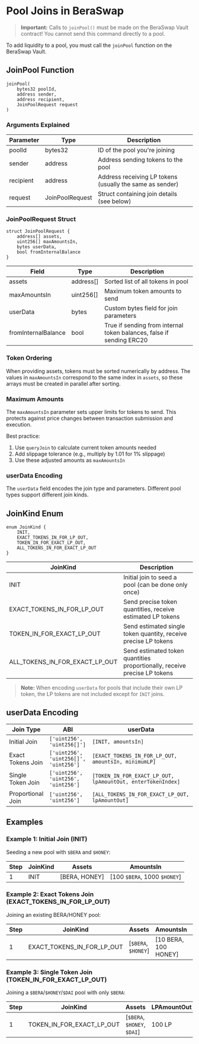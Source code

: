# Pool Joins in BeraSwap

> **Important:** Calls to `joinPool()` must be made on the BeraSwap Vault contract! You cannot send this command directly to a pool.

To add liquidity to a pool, you must call the `joinPool` function on the BeraSwap Vault.

## JoinPool Function

```solidity
joinPool(
    bytes32 poolId,
    address sender,
    address recipient,
    JoinPoolRequest request
)
```

### Arguments Explained

| Parameter | Type            | Description                                              |
| --------- | --------------- | -------------------------------------------------------- |
| poolId    | bytes32         | ID of the pool you're joining                            |
| sender    | address         | Address sending tokens to the pool                       |
| recipient | address         | Address receiving LP tokens (usually the same as sender) |
| request   | JoinPoolRequest | Struct containing join details (see below)               |

### JoinPoolRequest Struct

```solidity
struct JoinPoolRequest {
    address[] assets,
    uint256[] maxAmountsIn,
    bytes userData,
    bool fromInternalBalance
}
```

| Field               | Type      | Description                                                          |
| ------------------- | --------- | -------------------------------------------------------------------- |
| assets              | address[] | Sorted list of all tokens in pool                                    |
| maxAmountsIn        | uint256[] | Maximum token amounts to send                                        |
| userData            | bytes     | Custom bytes field for join parameters                               |
| fromInternalBalance | bool      | True if sending from internal token balances, false if sending ERC20 |

### Token Ordering

When providing assets, tokens must be sorted numerically by address. The values in `maxAmountsIn` correspond to the same index in `assets`, so these arrays must be created in parallel after sorting.

### Maximum Amounts

The `maxAmountsIn` parameter sets upper limits for tokens to send. This protects against price changes between transaction submission and execution.

Best practice:

1. Use `queryJoin` to calculate current token amounts needed
2. Add slippage tolerance (e.g., multiply by 1.01 for 1% slippage)
3. Use these adjusted amounts as `maxAmountsIn`

### userData Encoding

The `userData` field encodes the join type and parameters. Different pool types support different join kinds.

## JoinKind Enum

```solidity
enum JoinKind {
    INIT,
    EXACT_TOKENS_IN_FOR_LP_OUT,
    TOKEN_IN_FOR_EXACT_LP_OUT,
    ALL_TOKENS_IN_FOR_EXACT_LP_OUT
}
```

| JoinKind                       | Description                                                               |
| ------------------------------ | ------------------------------------------------------------------------- |
| INIT                           | Initial join to seed a pool (can be done only once)                       |
| EXACT_TOKENS_IN_FOR_LP_OUT     | Send precise token quantities, receive estimated LP tokens                |
| TOKEN_IN_FOR_EXACT_LP_OUT      | Send estimated single token quantity, receive precise LP tokens           |
| ALL_TOKENS_IN_FOR_EXACT_LP_OUT | Send estimated token quantities proportionally, receive precise LP tokens |

> **Note:** When encoding `userData` for pools that include their own LP token, the LP tokens are not included except for `INIT` joins.

## userData Encoding

| Join Type         | ABI                                   | userData                                                    |
| ----------------- | ------------------------------------- | ----------------------------------------------------------- |
| Initial Join      | `['uint256', 'uint256[]']`            | `[INIT, amountsIn]`                                         |
| Exact Tokens Join | `['uint256', 'uint256[]', 'uint256']` | `[EXACT_TOKENS_IN_FOR_LP_OUT, amountsIn, minimumLP]`        |
| Single Token Join | `['uint256', 'uint256', 'uint256']`   | `[TOKEN_IN_FOR_EXACT_LP_OUT, lpAmountOut, enterTokenIndex]` |
| Proportional Join | `['uint256', 'uint256']`              | `[ALL_TOKENS_IN_FOR_EXACT_LP_OUT, lpAmountOut]`             |

## Examples

### Example 1: Initial Join (INIT)

Seeding a new pool with `$BERA` and `$HONEY`:

| Step | JoinKind | Assets        | AmountsIn                    |
| ---- | -------- | ------------- | ---------------------------- |
| 1    | INIT     | [BERA, HONEY] | [100 `$BERA`, 1000 `$HONEY`] |

### Example 2: Exact Tokens Join (EXACT_TOKENS_IN_FOR_LP_OUT)

Joining an existing BERA/HONEY pool:

| Step | JoinKind                   | Assets              | AmountsIn            | MinimumLP |
| ---- | -------------------------- | ------------------- | -------------------- | --------- |
| 1    | EXACT_TOKENS_IN_FOR_LP_OUT | [`$BERA`, `$HONEY`] | [10 BERA, 100 HONEY] | 95 LP     |

### Example 3: Single Token Join (TOKEN_IN_FOR_EXACT_LP_OUT)

Joining a `$BERA`/`$HONEY`/`$DAI` pool with only `$BERA`:

| Step | JoinKind                  | Assets                      | LPAmountOut | EnterTokenIndex |
| ---- | ------------------------- | --------------------------- | ----------- | --------------- |
| 1    | TOKEN_IN_FOR_EXACT_LP_OUT | [`$BERA`, `$HONEY`, `$DAI`] | 100 LP      | 0               |
